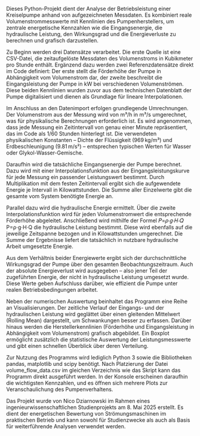 Dieses Python-Projekt dient der Analyse der Betriebsleistung einer Kreiselpumpe anhand von aufgezeichneten Messdaten. Es kombiniert reale Volumenstrommesswerte mit Kennlinien des Pumpenherstellers, um zentrale energetische Kennzahlen wie die Eingangsenergie, die hydraulische Leistung, den Wirkungsgrad und die Energieverluste zu berechnen und grafisch darzustellen.

Zu Beginn werden drei Datensätze verarbeitet. Die erste Quelle ist eine CSV-Datei, die zeitaufgelöste Messdaten des Volumenstroms in Kubikmeter pro Stunde enthält. Ergänzend dazu werden zwei Referenzdatensätze direkt im Code definiert: Der erste stellt die Förderhöhe der Pumpe in Abhängigkeit vom Volumenstrom dar, der zweite beschreibt die Eingangsleistung der Pumpe in kW bei verschiedenen Volumenströmen. Diese beiden Kennlinien wurden zuvor aus dem technischen Datenblatt der Pumpe digitalisiert und dienen als Grundlage für lineare Interpolationen.

Im Anschluss an den Datenimport erfolgen grundlegende Umrechnungen. Der Volumenstrom aus der Messung wird von m³/h in m³/s umgerechnet, was für physikalische Berechnungen erforderlich ist. Es wird angenommen, dass jede Messung ein Zeitintervall von genau einer Minute repräsentiert, das im Code als 1/60 Stunden hinterlegt ist. Die verwendeten physikalischen Konstanten – Dichte der Flüssigkeit (969 kg/m³) und Erdbeschleunigung (9.81 m/s²) – entsprechen typischen Werten für Wasser oder Glykol-Wasser-Gemische.

Daraufhin wird die tatsächliche Eingangsenergie der Pumpe berechnet. Dazu wird mit einer Interpolationsfunktion aus der Eingangsleistungskurve für jede Messung ein passender Leistungswert bestimmt. Durch Multiplikation mit dem festen Zeitintervall ergibt sich die aufgewendete Energie je Intervall in Kilowattstunden. Die Summe aller Einzelwerte gibt die gesamte vom System benötigte Energie an.

Parallel dazu wird die hydraulische Energie ermittelt. Über die zweite Interpolationsfunktion wird für jeden Volumenstromwert die entsprechende Förderhöhe abgeleitet. Anschließend wird mithilfe der Formel 𝑃=𝜌⋅𝑔⋅𝐻⋅𝑄
P=ρ⋅g⋅H⋅Q die hydraulische Leistung bestimmt. Diese wird ebenfalls auf die jeweilige Zeitspanne bezogen und in Kilowattstunden umgerechnet. Die Summe der Ergebnisse liefert die tatsächlich in nutzbare hydraulische Arbeit umgesetzte Energie.

Aus dem Verhältnis beider Energiewerte ergibt sich der durchschnittliche Wirkungsgrad der Pumpe über den gesamten Beobachtungszeitraum. Auch der absolute Energieverlust wird ausgegeben – also jener Teil der zugeführten Energie, der nicht in hydraulische Leistung umgesetzt wurde. Diese Werte geben Aufschluss darüber, wie effizient die Pumpe unter realen Betriebsbedingungen arbeitet.

Neben der numerischen Auswertung beinhaltet das Programm eine Reihe an Visualisierungen. Der zeitliche Verlauf der Eingangs- und der hydraulischen Leistung wird geglättet über einen gleitenden Mittelwert (Rolling Mean) dargestellt, um Schwankungen besser zu erfassen. Darüber hinaus werden die Herstellerkennlinien (Förderhöhe und Eingangsleistung in Abhängigkeit vom Volumenstrom) grafisch abgebildet. Ein Boxplot ermöglicht zusätzlich die statistische Auswertung der Leistungsmesswerte und gibt einen schnellen Überblick über deren Verteilung.

Zur Nutzung des Programms wird lediglich Python 3 sowie die Bibliotheken pandas, matplotlib und scipy benötigt. Nach Platzierung der Datei volume_flow_data.csv im gleichen Verzeichnis wie das Skript kann das Programm direkt ausgeführt werden. In der Konsole erscheinen daraufhin die wichtigsten Kennzahlen, und es öffnen sich mehrere Plots zur Veranschaulichung des Pumpenverhaltens.

Das Projekt wurde von Nico Dziarnowski im Rahmen eines ingenieurwissenschaftlichen Studienprojekts am 8. Mai 2025 erstellt. Es dient der energetischen Bewertung von Strömungsmaschinen im praktischen Betrieb und kann sowohl für Studienzwecke als auch als Basis für weiterführende Analysen verwendet werden.
